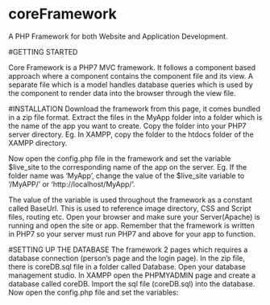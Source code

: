 # coreFramework

A PHP Framework for both Website and Application Development.

#GETTING STARTED

Core Framework is a PHP7 MVC framework. It follows a component based approach where a component contains the component file and its view. A separate file which is a model handles database queries which is used by the component to render data into the browser through the view file.

#INSTALLATION
Download the framework from this page, it comes bundled in a zip file format. Extract the files in the MyApp folder into a folder which is the name of the app you want to create. Copy the folder into your PHP7 server directory.
Eg. In XAMPP, copy the folder to the htdocs folder of the XAMPP directory.

Now open the config.php file in the framework and set the variable $live_site to the corresponding name of the app on the server.
Eg. If the folder name was ‘MyApp’, change the value of the $live_site variable to ‘/MyAPP/’ or ‘http://localhost/MyApp/’.

The value of the variable is used throughout the framework as a constant called BaseUrl. This is used to reference image directory, CSS and Script files, routing etc.
Open your browser and make sure your Server(Apache) is running and open the site or app.
Remember that the framework is written in PHP7 so your server must run PHP7 and above for your app to function.

#SETTING UP THE DATABASE
The framework 2 pages which requires a database connection (person’s page and the login page). In the zip file, there is coreDB.sql file in a folder called Database. Open your database management studio. In XAMPP open the PHPMYADMIN page and create a database called coreDB. Import the sql file (coreDB.sql) into the database. Now open the config.php file and set the variables:
